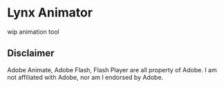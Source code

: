 # Lynx Animator
wip animation tool

## Disclaimer
Adobe Animate, Adobe Flash, Flash Player are all property of Adobe. I am not affiliated with Adobe, nor am I endorsed by Adobe.